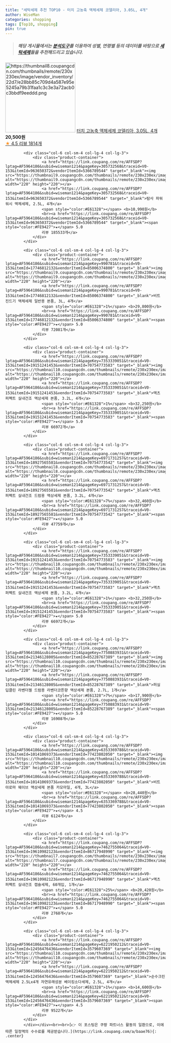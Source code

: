 ```yaml
---
title: "세탁세제 추천 TOP10 - 터치 고농축 액체세제 코델리아, 3.05L, 4개"
author: WiseMan
categories: shopping
tags: [Top10, shopping]
pin: true
---
```


> ##### 해당 게시물에서는 [**분석도구**](https://itemscout.io/)를 이용하여 **성별**, **연령별** 등의 데이터를 바탕으로 [**세탁세제**](https://link.coupang.com/a/baae76)들을 추천해드리고 있습니다.
<div class="container"><div class="row">
            <div class="col-6 col-sm-4 col-lg-4 col-lg-3">
                <div class="product-container">
                    <a href="https://link.coupang.com/re/AFFSDP?lptag=AF5964186&subid=wiseman1214&pageKey=7206437724&traceid=V0-153&itemId=18225908031&vendorItemId=85155981677" target="_blank"><img src="https://thumbnail8.coupangcdn.com/thumbnails/remote/230x230ex/image/vendor_inventory/22d7/e28bb85c709d4a587e95e5245a79b31faa1c3c3e3a72acb0c3bbdf9eeddd.png" alt="https://thumbnail8.coupangcdn.com/thumbnails/remote/230x230ex/image/vendor_inventory/22d7/e28bb85c709d4a587e95e5245a79b31faa1c3c3e3a72acb0c3bbdf9eeddd.png" width="220" height="220"></a>
                    <a href="https://link.coupang.com/re/AFFSDP?lptag=AF5964186&subid=wiseman1214&pageKey=7206437724&traceid=V0-153&itemId=18225908031&vendorItemId=85155981677" target="_blank">터치 고농축 액체세제 코델리아, 3.05L, 4개</a>
                    <span style="color:#E61328"></span> <b>20,500원</b>
                    <br><a href="https://link.coupang.com/re/AFFSDP?lptag=AF5964186&subid=wiseman1214&pageKey=7206437724&traceid=V0-153&itemId=18225908031&vendorItemId=85155981677" target="_blank"><span style="color:#FE9427">★</span> 4.5
                    리뷰 1814개</a>
                </div>
            </div>
            
            <div class="col-6 col-sm-4 col-lg-4 col-lg-3">
                <div class="product-container">
                    <a href="https://link.coupang.com/re/AFFSDP?lptag=AF5964186&subid=wiseman1214&pageKey=305732568&traceid=V0-153&itemId=963650372&vendorItemId=5366789544" target="_blank"><img src="https://thumbnail9.coupangcdn.com/thumbnails/remote/230x230ex/image/0820_amir_esrgan_inf80k_batch_0_max3k/9688/a85bad7e16b705060f89dd7a75eed8fc5aa33c9c87104d1b687df4abde95.jpg" alt="https://thumbnail9.coupangcdn.com/thumbnails/remote/230x230ex/image/0820_amir_esrgan_inf80k_batch_0_max3k/9688/a85bad7e16b705060f89dd7a75eed8fc5aa33c9c87104d1b687df4abde95.jpg" width="220" height="220"></a>
                    <a href="https://link.coupang.com/re/AFFSDP?lptag=AF5964186&subid=wiseman1214&pageKey=305732568&traceid=V0-153&itemId=963650372&vendorItemId=5366789544" target="_blank">탐사 파워워시 액체세제, 2.5L, 4개</a>
                    <span style="color:#E61328"></span> <b>10,990원</b>
                    <br><a href="https://link.coupang.com/re/AFFSDP?lptag=AF5964186&subid=wiseman1214&pageKey=305732568&traceid=V0-153&itemId=963650372&vendorItemId=5366789544" target="_blank"><span style="color:#FE9427">★</span> 5.0
                    리뷰 185533개</a>
                </div>
            </div>
            
            <div class="col-6 col-sm-4 col-lg-4 col-lg-3">
                <div class="product-container">
                    <a href="https://link.coupang.com/re/AFFSDP?lptag=AF5964186&subid=wiseman1214&pageKey=990781&traceid=V0-153&itemId=17746812132&vendorItemId=85006374800" target="_blank"><img src="https://thumbnail9.coupangcdn.com/thumbnails/remote/230x230ex/image/0820_amir_esrgan_inf80k_batch_0_max3k/d02e/8fe40f68fbd1cdec6c3957b5e88865874e3a0df96ca6bd53af4c1fc85b2c.jpg" alt="https://thumbnail9.coupangcdn.com/thumbnails/remote/230x230ex/image/0820_amir_esrgan_inf80k_batch_0_max3k/d02e/8fe40f68fbd1cdec6c3957b5e88865874e3a0df96ca6bd53af4c1fc85b2c.jpg" width="220" height="220"></a>
                    <a href="https://link.coupang.com/re/AFFSDP?lptag=AF5964186&subid=wiseman1214&pageKey=990781&traceid=V0-153&itemId=17746812132&vendorItemId=85006374800" target="_blank">비트 진드기 액체세제 일반용 본품, 3L, 4개</a>
                    <span style="color:#E61328">1%</span> <b>29,800원</b>
                    <br><a href="https://link.coupang.com/re/AFFSDP?lptag=AF5964186&subid=wiseman1214&pageKey=990781&traceid=V0-153&itemId=17746812132&vendorItemId=85006374800" target="_blank"><span style="color:#FE9427">★</span> 5.0
                    리뷰 72081개</a>
                </div>
            </div>
            
            <div class="col-6 col-sm-4 col-lg-4 col-lg-3">
                <div class="product-container">
                    <a href="https://link.coupang.com/re/AFFSDP?lptag=AF5964186&subid=wiseman1214&pageKey=7353339051&traceid=V0-153&itemId=19151241453&vendorItemId=70754773583" target="_blank"><img src="https://thumbnail10.coupangcdn.com/thumbnails/remote/230x230ex/image/0820_amir_esrgan_inf80k_batch_0_max3k/39b9/e8b0c82520301321539a629e3bda16722eab189036da58972b59467d3a31.jpg" alt="https://thumbnail10.coupangcdn.com/thumbnails/remote/230x230ex/image/0820_amir_esrgan_inf80k_batch_0_max3k/39b9/e8b0c82520301321539a629e3bda16722eab189036da58972b59467d3a31.jpg" width="220" height="220"></a>
                    <a href="https://link.coupang.com/re/AFFSDP?lptag=AF5964186&subid=wiseman1214&pageKey=7353339051&traceid=V0-153&itemId=19151241453&vendorItemId=70754773583" target="_blank">액츠 퍼펙트 실내건조 액상세제 본품, 3.2L, 4개</a>
                    <span style="color:#E61328">1%</span> <b>32,250원</b>
                    <br><a href="https://link.coupang.com/re/AFFSDP?lptag=AF5964186&subid=wiseman1214&pageKey=7353339051&traceid=V0-153&itemId=19151241453&vendorItemId=70754773583" target="_blank"><span style="color:#FE9427">★</span> 5.0
                    리뷰 66972개</a>
                </div>
            </div>
            
            <div class="col-6 col-sm-4 col-lg-4 col-lg-3">
                <div class="product-container">
                    <a href="https://link.coupang.com/re/AFFSDP?lptag=AF5964186&subid=wiseman1214&pageKey=6971731257&traceid=V0-153&itemId=18927565581&vendorItemId=70754773542" target="_blank"><img src="https://thumbnail8.coupangcdn.com/thumbnails/remote/230x230ex/image/0820_amir_esrgan_inf80k_batch_0_max3k/376d/b9ac642f3d9e658a6cc9c3350b7751ae4195db8caed3f026382699f09b1e.jpg" alt="https://thumbnail8.coupangcdn.com/thumbnails/remote/230x230ex/image/0820_amir_esrgan_inf80k_batch_0_max3k/376d/b9ac642f3d9e658a6cc9c3350b7751ae4195db8caed3f026382699f09b1e.jpg" width="220" height="220"></a>
                    <a href="https://link.coupang.com/re/AFFSDP?lptag=AF5964186&subid=wiseman1214&pageKey=6971731257&traceid=V0-153&itemId=18927565581&vendorItemId=70754773542" target="_blank">액츠 퍼펙트 실내건조 드럼용 액상세제 본품, 3.2L, 4개</a>
                    <span style="color:#E61328">7%</span> <b>32,460원</b>
                    <br><a href="https://link.coupang.com/re/AFFSDP?lptag=AF5964186&subid=wiseman1214&pageKey=6971731257&traceid=V0-153&itemId=18927565581&vendorItemId=70754773542" target="_blank"><span style="color:#FE9427">★</span> 5.0
                    리뷰 47759개</a>
                </div>
            </div>
            
            <div class="col-6 col-sm-4 col-lg-4 col-lg-3">
                <div class="product-container">
                    <a href="https://link.coupang.com/re/AFFSDP?lptag=AF5964186&subid=wiseman1214&pageKey=7353339051&traceid=V0-153&itemId=19151241453&vendorItemId=70754773583" target="_blank"><img src="https://thumbnail10.coupangcdn.com/thumbnails/remote/230x230ex/image/0820_amir_esrgan_inf80k_batch_0_max3k/39b9/e8b0c82520301321539a629e3bda16722eab189036da58972b59467d3a31.jpg" alt="https://thumbnail10.coupangcdn.com/thumbnails/remote/230x230ex/image/0820_amir_esrgan_inf80k_batch_0_max3k/39b9/e8b0c82520301321539a629e3bda16722eab189036da58972b59467d3a31.jpg" width="220" height="220"></a>
                    <a href="https://link.coupang.com/re/AFFSDP?lptag=AF5964186&subid=wiseman1214&pageKey=7353339051&traceid=V0-153&itemId=19151241453&vendorItemId=70754773583" target="_blank">액츠 퍼펙트 실내건조 액상세제 본품, 3.2L, 4개</a>
                    <span style="color:#E61328">1%</span> <b>32,250원</b>
                    <br><a href="https://link.coupang.com/re/AFFSDP?lptag=AF5964186&subid=wiseman1214&pageKey=7353339051&traceid=V0-153&itemId=19151241453&vendorItemId=70754773583" target="_blank"><span style="color:#FE9427">★</span> 5.0
                    리뷰 66972개</a>
                </div>
            </div>
            
            <div class="col-6 col-sm-4 col-lg-4 col-lg-3">
                <div class="product-container">
                    <a href="https://link.coupang.com/re/AFFSDP?lptag=AF5964186&subid=wiseman1214&pageKey=7750883931&traceid=V0-153&itemId=21346128005&vendorItemId=85228767389" target="_blank"><img src="https://thumbnail10.coupangcdn.com/thumbnails/remote/230x230ex/image/0820_amir_esrgan_inf80k_batch_0_max3k/335b/43a548fd467fcbfbccd9b662a7cb122441b97f6d4849207b58ee7bce4fd2.jpg" alt="https://thumbnail10.coupangcdn.com/thumbnails/remote/230x230ex/image/0820_amir_esrgan_inf80k_batch_0_max3k/335b/43a548fd467fcbfbccd9b662a7cb122441b97f6d4849207b58ee7bce4fd2.jpg" width="220" height="220"></a>
                    <a href="https://link.coupang.com/re/AFFSDP?lptag=AF5964186&subid=wiseman1214&pageKey=7750883931&traceid=V0-153&itemId=21346128005&vendorItemId=85228767389" target="_blank">퍼실 딥클린 라벤더젤 드럼용 라벤더코튼향 액상세제 본품, 2.7L, 1개</a>
                    <span style="color:#E61328">7%</span> <b>17,900원</b>
                    <br><a href="https://link.coupang.com/re/AFFSDP?lptag=AF5964186&subid=wiseman1214&pageKey=7750883931&traceid=V0-153&itemId=21346128005&vendorItemId=85228767389" target="_blank"><span style="color:#FE9427">★</span> 5.0
                    리뷰 16908개</a>
                </div>
            </div>
            
            <div class="col-6 col-sm-4 col-lg-4 col-lg-3">
                <div class="product-container">
                    <a href="https://link.coupang.com/re/AFFSDP?lptag=AF5964186&subid=wiseman1214&pageKey=6353369788&traceid=V0-153&itemId=10141069373&vendorItemId=77423802050" target="_blank"><img src="https://thumbnail10.coupangcdn.com/thumbnails/remote/230x230ex/image/0820_amir_esrgan_inf80k_batch_2_max3k/38c1/ffb8630a2ca6d08c191584327f65744d5db90f557998da7f22224ca044d0.jpg" alt="https://thumbnail10.coupangcdn.com/thumbnails/remote/230x230ex/image/0820_amir_esrgan_inf80k_batch_2_max3k/38c1/ffb8630a2ca6d08c191584327f65744d5db90f557998da7f22224ca044d0.jpg" width="220" height="220"></a>
                    <a href="https://link.coupang.com/re/AFFSDP?lptag=AF5964186&subid=wiseman1214&pageKey=6353369788&traceid=V0-153&itemId=10141069373&vendorItemId=77423802050" target="_blank">비트 아로마 웨이브 액상세제 본품 카모마일, 4개, 3L</a>
                    <span style="color:#E61328"></span> <b>28,440원</b>
                    <br><a href="https://link.coupang.com/re/AFFSDP?lptag=AF5964186&subid=wiseman1214&pageKey=6353369788&traceid=V0-153&itemId=10141069373&vendorItemId=77423802050" target="_blank"><span style="color:#FE9427">★</span> 4.5
                    리뷰 6124개</a>
                </div>
            </div>
            
            <div class="col-6 col-sm-4 col-lg-4 col-lg-3">
                <div class="product-container">
                    <a href="https://link.coupang.com/re/AFFSDP?lptag=AF5964186&subid=wiseman1214&pageKey=7462755064&traceid=V0-153&itemId=19610982123&vendorItemId=86717948990" target="_blank"><img src="https://thumbnail7.coupangcdn.com/thumbnails/remote/230x230ex/image/0820_amir_esrgan_inf80k_batch_0_max3k/04b3/b464e291ecf57c1a9d9e8b473a38374a7ddd534e6ef2f011c83a5fc02af9.jpg" alt="https://thumbnail7.coupangcdn.com/thumbnails/remote/230x230ex/image/0820_amir_esrgan_inf80k_batch_0_max3k/04b3/b464e291ecf57c1a9d9e8b473a38374a7ddd534e6ef2f011c83a5fc02af9.jpg" width="220" height="220"></a>
                    <a href="https://link.coupang.com/re/AFFSDP?lptag=AF5964186&subid=wiseman1214&pageKey=7462755064&traceid=V0-153&itemId=19610982123&vendorItemId=86717948990" target="_blank">액츠 퍼펙트 실내건조 캡슐세제, 60개입, 1개</a>
                    <span style="color:#E61328">25%</span> <b>20,420원</b>
                    <br><a href="https://link.coupang.com/re/AFFSDP?lptag=AF5964186&subid=wiseman1214&pageKey=7462755064&traceid=V0-153&itemId=19610982123&vendorItemId=86717948990" target="_blank"><span style="color:#FE9427">★</span> 5.0
                    리뷰 2768개</a>
                </div>
            </div>
            
            <div class="col-6 col-sm-4 col-lg-4 col-lg-3">
                <div class="product-container">
                    <a href="https://link.coupang.com/re/AFFSDP?lptag=AF5964186&subid=wiseman1214&pageKey=6221950212&traceid=V0-153&itemId=12456476436&vendorItemId=3579607369" target="_blank"><img src="https://thumbnail10.coupangcdn.com/thumbnails/remote/230x230ex/image/vendor_inventory/b78b/c2bdfa9dbb9b1eeb3daf589bc1314842690ea68e59c636f4431983ce036c.jpg" alt="https://thumbnail10.coupangcdn.com/thumbnails/remote/230x230ex/image/vendor_inventory/b78b/c2bdfa9dbb9b1eeb3daf589bc1314842690ea68e59c636f4431983ce036c.jpg" width="220" height="220"></a>
                    <a href="https://link.coupang.com/re/AFFSDP?lptag=AF5964186&subid=wiseman1214&pageKey=6221950212&traceid=V0-153&itemId=12456476436&vendorItemId=3579607369" target="_blank">순수크린 액체세제 2.5Lx4개 자연유래성분 베이킹소다세제, 2.5L, 4개</a>
                    <span style="color:#E61328">1%</span> <b>14,600원</b>
                    <br><a href="https://link.coupang.com/re/AFFSDP?lptag=AF5964186&subid=wiseman1214&pageKey=6221950212&traceid=V0-153&itemId=12456476436&vendorItemId=3579607369" target="_blank"><span style="color:#FE9427">★</span> 4.5
                    리뷰 9522개</a>
                </div>
            </div>
            </div></div><br><br>[👉 이 포스팅은 쿠팡 파트너스 활동의 일환으로, 이에 따른 일정액의 수수료를 제공받습니다.](https://link.coupang.com/a/baae76){: .center}